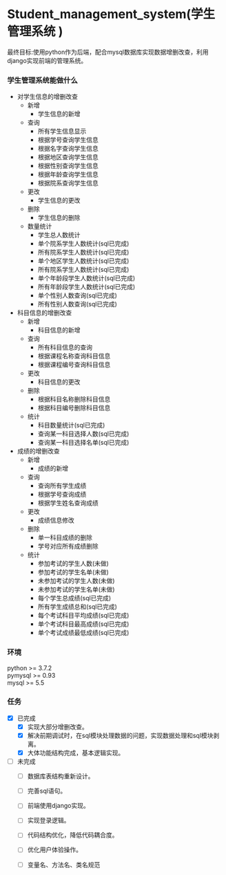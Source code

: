 # Student_management_system(学生管理系统 )
最终目标:使用python作为后端，配合mysql数据库实现数据增删改查，利用django实现前端的管理系统。
### 学生管理系统能做什么
- 对学生信息的增删改查
  - 新增
    - 学生信息的新增
  - 查询
    - 所有学生信息显示
    - 根据学号查询学生信息
    - 根据名字查询学生信息
    - 根据地区查询学生信息
    - 根据性别查询学生信息
    - 根据年龄查询学生信息
    - 根据院系查询学生信息
  - 更改
    - 学生信息的更改
  - 删除
    - 学生信息的删除
  - 数量统计
    - 学生总人数统计
    - 单个院系学生人数统计(sql已完成)
    - 所有院系学生人数统计(sql已完成)
    - 单个地区学生人数统计(sql已完成)
    - 所有院系学生人数统计(sql已完成)
    - 单个年龄段学生人数统计(sql已完成)
    - 所有年龄段学生人数统计(sql已完成)
    - 单个性别人数查询(sql已完成)
    - 所有性别人数查询(sql已完成)
- 科目信息的增删改查
  - 新增
    - 科目信息的新增
  - 查询
    - 所有科目信息的查询
    - 根据课程名称查询科目信息
    - 根据课程编号查询科目信息
  - 更改
    - 科目信息的更改
  - 删除
    - 根据科目名称删除科目信息
    - 根据科目编号删除科目信息
  - 统计
    - 科目数量统计(sql已完成)
    - 查询某一科目选择人数(sql已完成)
    - 查询某一科目选择名单(sql已完成)
- 成绩的增删改查
  - 新增
    - 成绩的新增
  - 查询
    - 查询所有学生成绩
    - 根据学号查询成绩
    - 根据学生姓名查询成绩
  - 更改
    - 成绩信息修改
  - 删除
    - 单一科目成绩的删除
    - 学号对应所有成绩删除
  - 统计
    - 参加考试的学生人数(未做)
    - 参加考试的学生名单(未做)
    - 未参加考试的学生人数(未做)
    - 未参加考试的学生名单(未做)
    - 每个学生总成绩(sql已完成)
    - 所有学生成绩总和(sql已完成)
    - 每个考试科目平均成绩(sql已完成)
    - 单个考试科目最高成绩(sql已完成)
    - 单个考试成绩最低成绩(sql已完成)
    
### 环境
python >= 3.7.2   
pymysql >= 0.93   
mysql >= 5.5   

### 任务
- [x] 已完成
  - [x] 实现大部分增删改查。
  - [x] 解决前期调试时，在sql模块处理数据的问题，实现数据处理和sql模块剥离。
  - [x] 大体功能结构完成，基本逻辑实现。
- [ ] 未完成 
  - [ ] 数据库表结构重新设计。
  - [ ] 完善sql语句。
  - [ ] 前端使用django实现。
  - [ ] 实现登录逻辑。
  - [ ] 代码结构优化，降低代码耦合度。
  - [ ] 优化用户体验操作。
  - [ ] 变量名、方法名、类名规范



